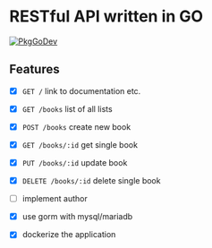 # RESTful API written in GO
[![PkgGoDev](https://pkg.go.dev/badge/github.com/gabrielix29/go-rest-api)](https://pkg.go.dev/github.com/gabrielix29/go-rest-api)

## Features

* [x] `GET /` link to documentation etc.
* [x] `GET /books` list of all lists 
* [x] `POST /books` create new book
* [x] `GET /books/:id` get single book
* [x] `PUT /books/:id` update book
* [x] `DELETE /books/:id` delete single book

* [ ] implement author

* [x] use gorm with mysql/mariadb

* [x] dockerize the application
